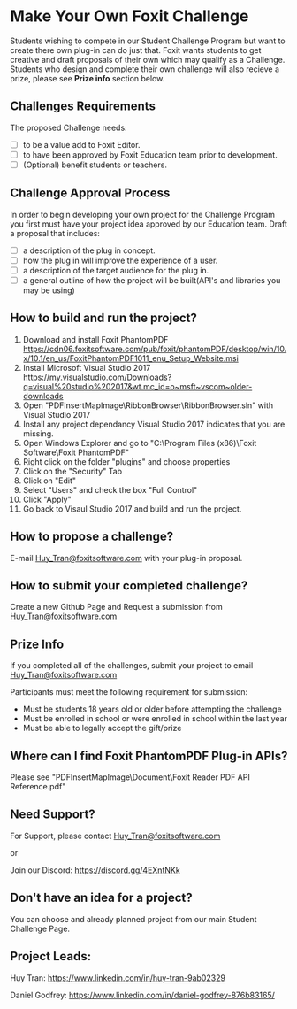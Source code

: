 # Make Your Own Foxit Challenge

Students wishing to compete in our Student Challenge Program but want to create there own plug-in can do just that. Foxit wants students to get creative and draft proposals of their own which may qualify as a Challenge. Students who design and complete their own challenge will also recieve a prize, please see **Prize info** section below.

## Challenges Requirements
The proposed Challenge needs:
- [ ] to be a value add to Foxit Editor.
- [ ] to have been approved by Foxit Education team prior to development.
- [ ] (Optional) benefit students or teachers.

## Challenge Approval Process

In order to begin developing your own project for the Challenge Program you first must have your project idea approved by our Education team. Draft a proposal that includes: 
- [ ] a description of the plug in concept.
- [ ] how the plug in will improve the experience of a user.
- [ ] a description of the target audience for the plug in.
- [ ] a general outline of how the project will be built(API's and libraries you may be using)

## How to build and run the project?
1. Download and install Foxit PhantomPDF https://cdn06.foxitsoftware.com/pub/foxit/phantomPDF/desktop/win/10.x/10.1/en_us/FoxitPhantomPDF1011_enu_Setup_Website.msi
2. Install Microsoft Visual Studio 2017 https://my.visualstudio.com/Downloads?q=visual%20studio%202017&wt.mc_id=o~msft~vscom~older-downloads
3. Open "PDFInsertMapImage\RibbonBrowser\RibbonBrowser.sln" with Visual Studio 2017
4. Install any project dependancy Visual Studio 2017 indicates that you are missing.
5. Open Windows Explorer and go to "C:\Program Files (x86)\Foxit Software\Foxit PhantomPDF\"
6. Right click on the folder "plugins" and choose properties
7. Click on the "Security" Tab
8. Click on "Edit"
9. Select "Users" and check the box "Full Control"
10. Click "Apply"
11. Go back to Visaul Studio 2017 and build and run the project.

## How to propose a challenge?
E-mail Huy_Tran@foxitsoftware.com with your plug-in proposal.

## How to submit your completed challenge?
Create a new Github Page and Request a submission from Huy_Tran@foxitsoftware.com

## Prize Info
If you completed all of the challenges, submit your project to email Huy_Tran@foxitsoftware.com

Participants must meet the following requirement for submission:
* Must be students 18 years old or older before attempting the challenge
* Must be enrolled in school or were enrolled in school within the last year
* Must be able to legally accept the gift/prize

## Where can I find Foxit PhantomPDF Plug-in APIs?
Please see "PDFInsertMapImage\Document\Foxit Reader PDF API Reference.pdf"

## Need Support?
For Support, please contact Huy_Tran@foxitsoftware.com

or

Join our Discord: https://discord.gg/4EXntNKk

## Don't have an idea for a project?

You can choose and already planned project from our main Student Challenge Page.

## Project Leads:
Huy Tran: https://www.linkedin.com/in/huy-tran-9ab02329

Daniel Godfrey: https://www.linkedin.com/in/daniel-godfrey-876b83165/

